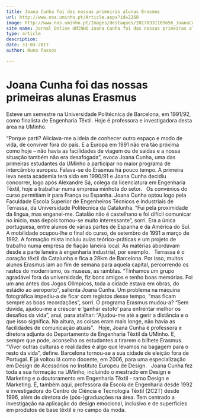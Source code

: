 ```yaml
---
title: Joana Cunha foi das nossas primeiras alunas Erasmus
url: http://www.nos.uminho.pt/Article.aspx?id=2268
image: http://www.nos.uminho.pt/Images/destaques/20170331105656_JoanaCunha.jpg
site name: Jornal Online UMINHO Joana Cunha foi das nossas primeiras alunas Erasmus
type: article
description: 
date: 31-03-2017
author: Nuno Passos

---
```

# Joana Cunha foi das nossas primeiras alunas Erasmus


  

Esteve um semestre na Universidade Politécnica de Barcelona, em 1991/92, como finalista de Engenharia Têxtil. Hoje é professora e investigadora desta área na UMinho.

“Porque parti? Aliciava-me a ideia de conhecer outro espaço e modo de vida, de conviver fora do país. E a Europa em 1991 não era tão próxima como hoje – não havia as facilidades de viagem ou de saídas e a nossa situação também não era desafogada”, evoca Joana Cunha, uma das primeiras estudantes da UMinho a participar no maior programa de intercâmbio europeu. Falava-se do Erasmus há pouco tempo. A primeira leva nesta academia terá sido em 1990/91 e Joana Cunha decidiu concorrer, logo após Alexandre Sá, colega da licenciatura em Engenharia Têxtil, hoje a trabalhar numa empresa minhota do setor.
 
Os convénios do curso permitiam ir para França ou Espanha. Joana Cunha optou logo pela Faculdade Escola Superior de Engenheiros Técnicos e Industriais de Terrassa, da Universidade Politécnica da Catalunha. “Fui pela proximidade da língua, mas enganei-me. Catalão não é castelhano e foi difícil comunicar no início, mas depois tornou-se muito interessante”, sorri. Era a única portuguesa, entre alunos de várias partes de Espanha e da América do Sul. A mobilidade ocupou-lhe o final do curso, de setembro de 1991 a março de 1992. A formação mista incluiu aulas teórico-práticas e um projeto de trabalho numa empresa de fiação laneira local. As matérias abordavam desde a parte laneira à engenharia industrial, por exemplo.
 
Terrassa é o coração têxtil da Catalunha e fica a 28km de Barcelona. Por isso, muitos alunos Erasmus iam ao fim de semana para aquela capital, percorrendo os rastos do modernismo, os museus, as ramblas. “Tínhamos um grupo agradável fora da universidade, fiz bons amigos e tenho boas memórias. Foi um ano antes dos Jogos Olímpicos, toda a cidade estava em obras, do estádio ao aeroporto”, salienta Joana Cunha. Um problema na máquina fotográfica impediu-a de ficar com registos desse tempo, “mas ficam sempre as boas recordações”, sorri. O programa Erasmus mudou-a? “Sem dúvida, ajudou-me a crescer e ‘ganhar estofo’ para enfrentar melhor os desafios da vida”, anui, para atalhar: “Ajudou-me até a gerir a distância e o que isso significa. Na altura, as coisas eram mais longe, não havia as facilidades de comunicação atuais”.
 
Hoje, Joana Cunha é professora e diretora adjunta do Departamento de Engenharia Têxtil da UMinho. E, sempre que pode, aconselha os estudantes a tirarem o bilhete Erasmus. “Viver outras culturas e realidades é algo que levamos na bagagem para o resto da vida”, define. Barcelona tornou-se a sua cidade de eleição fora de Portugal. E já voltou lá como docente, em 2006, para uma especialização em Design de Acessórios no Instituto Europeu de Design.
 
Joana Cunha fez toda a sua formação na UMinho, incluindo o mestrado em Design e Marketing e o doutoramento em Engenharia Têxtil - ramo Design e Marketing. É, também aqui, professora da Escola de Engenharia desde 1992 e investigadora do Centro de Ciência e Tecnologia Têxtil (2C2T) desde 1996, além de diretora de (pós-)graduações na área. Tem centrado a investigação na aplicação do design emocional, inclusivo e de superfícies em produtos de base têxtil e no campo da moda.

